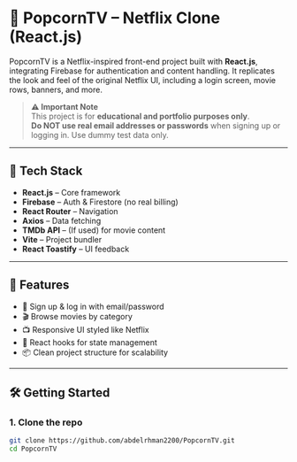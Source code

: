 # 🍿 PopcornTV – Netflix Clone (React.js)

PopcornTV is a Netflix-inspired front-end project built with **React.js**, integrating Firebase for authentication and content handling. It replicates the look and feel of the original Netflix UI, including a login screen, movie rows, banners, and more.

> **⚠️ Important Note**  
> This project is for **educational and portfolio purposes only**.  
> **Do NOT use real email addresses or passwords** when signing up or logging in. Use dummy test data only.

---

## 🔧 Tech Stack

- **React.js** – Core framework
- **Firebase** – Auth & Firestore (no real billing)
- **React Router** – Navigation
- **Axios** – Data fetching
- **TMDb API** – (If used) for movie content
- **Vite** – Project bundler
- **React Toastify** – UI feedback

---

## 🚀 Features

- 🔐 Sign up & log in with email/password
- 🎬 Browse movies by category
- 📺 Responsive UI styled like Netflix
- 🧠 React hooks for state management
- 📦 Clean project structure for scalability

---

## 🛠️ Getting Started

### 1. Clone the repo

```bash
git clone https://github.com/abdelrhman2200/PopcornTV.git
cd PopcornTV

